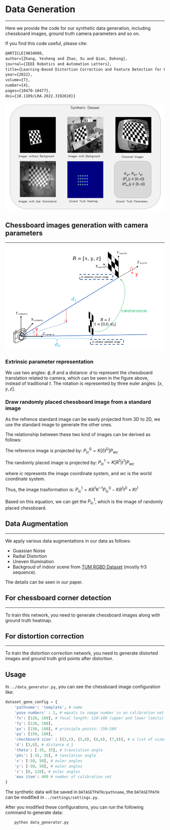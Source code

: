 <!--
 * @Author: EasonZhang
 * @Date: 2022-05-11 15:19:46
 * @LastEditors: EasonZhang
 * @LastEditTime: 2022-05-12 15:43:08
 * @FilePath: /Code_github/dataset/README.md
 * @Description: Data Generation Manual
 * 
 * Copyright (c) 2022 by EasonZhang, All Rights Reserved. 
-->

# Data Generation
---
Here we provide the code for our synthetic data generation, including chessboard images, ground truth camera parameters and so on.

If you find this code useful, please cite:
```Latex
@ARTICLE{9834080,  
author={Zhang, Yesheng and Zhao, Xu and Qian, Dahong},  
journal={IEEE Robotics and Automation Letters},   
title={Learning-Based Distortion Correction and Feature Detection for High Precision and Robust Camera Calibration},   
year={2022},  
volume={7},  
number={4},  
pages={10470-10477},  
doi={10.1109/LRA.2022.3192610}}
```

![dataImg](../assets/SyntheData.png)

## Chessboard images generation with camera parameters
---
![gene](../assets/DataGene.png)

### Extrinsic parameter representation
We use two angles: $\phi, \theta$ and a distance: $d$ to represent the chessboard translation related to camera, which can be seen in the figure above, instead of traditional $t$.
The rotation is represented by three euler angles: $[x,y,z]$.

### Draw randomly placed chessboard image from a standard image
As the refrence standard image can be easily projected from 3D to 2D, we use the standard image to generate the other ones.

The relationship between these two kind of images can be derived as follows:

The reference image is projected by: $P_{ic}^0 = K[I | t^0]P_{wc}$

The randomly placed image is projected by: $P_{ic}^1 = K[R^1 | t^1]P_{wc}$

where $ic$ represents the image coordinate system, and $wc$ is the world coordinate system.

Thus, the image trasformation is: $P_{ic}^1 = KR^1K^{-1}P_{ic}^0 - KR^1t^0 + Kt^1$

Based on this equation, we can get the $P_{ic}^1$, which is the image of randomly placed chessboard.

## Data Augmentation
---
We apply various data augmentations in our data as follows:
- Guassian Noise
- Radial Distortion
- Uneven Illumination
- Backgroud of indoor scene from [TUM RGBD Dataset](https://vision.in.tum.de/data/datasets/rgbd-dataset/download) (mostly fr3 sequence).

The details can be seen in our paper.

## For chessboard corner detection
---
To train this network, you need to generate chessboard images along with ground truth heatmap.

## For distortion correction
---
To train the distortion correction network, you need to generate distorted images and ground truth grid points after distortion.

## Usage
In `../data_generator.py`, you can see the chessboard image configuration like:
```python
dataset_gene_config = {
    'pathname': 'template', # name
    'pose numbers' : 2, # equals to image number in an calibration set
    'fx': [120, 180], # focal length: 120~180 (upper and lower limits)
    'fy': [120, 180], 
    'px': [150, 180], # principle points: 150~180
    'py': [150, 180],
    'checkboard size' : [(5,5), (5,6), (6,6), (7,8)], # a list of sizes
    'd': [3,6], # distance d_1
    'theta': [-35, 35], # translation angle
    'phi': [-35, 35], # tanslation angle
    'x': [-50, 50], # euler angles
    'y': [-50, 50], # euler angles
    'z': [0, 120], # euler angles
    'max item': 400 # number of calibration set  
}
```
The synthetic data will be saved in `DATASETPATH/pathname`, the `DATASETPATH` can be modified in `../settings/settings.py`.

After you modified these configurations, you can run the following command to generate data:
```python
    python data_generator.py 
```
